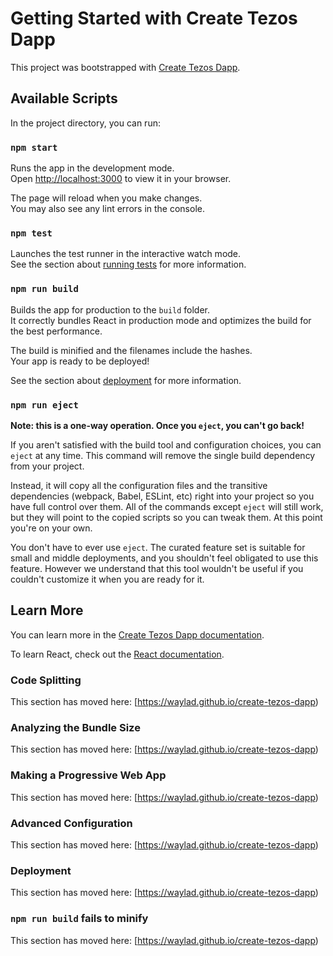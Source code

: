 # Getting Started with Create Tezos Dapp

This project was bootstrapped with [Create Tezos Dapp](https://github.com/waylad/create-tezos-dapp).

## Available Scripts

In the project directory, you can run:

### `npm start`

Runs the app in the development mode.\
Open [http://localhost:3000](http://localhost:3000) to view it in your browser.

The page will reload when you make changes.\
You may also see any lint errors in the console.

### `npm test`

Launches the test runner in the interactive watch mode.\
See the section about [running tests](https://waylad.github.io/create-tezos-dapp) for more information.

### `npm run build`

Builds the app for production to the `build` folder.\
It correctly bundles React in production mode and optimizes the build for the best performance.

The build is minified and the filenames include the hashes.\
Your app is ready to be deployed!

See the section about [deployment](https://waylad.github.io/create-tezos-dapp) for more information.

### `npm run eject`

**Note: this is a one-way operation. Once you `eject`, you can't go back!**

If you aren't satisfied with the build tool and configuration choices, you can `eject` at any time. This command will remove the single build dependency from your project.

Instead, it will copy all the configuration files and the transitive dependencies (webpack, Babel, ESLint, etc) right into your project so you have full control over them. All of the commands except `eject` will still work, but they will point to the copied scripts so you can tweak them. At this point you're on your own.

You don't have to ever use `eject`. The curated feature set is suitable for small and middle deployments, and you shouldn't feel obligated to use this feature. However we understand that this tool wouldn't be useful if you couldn't customize it when you are ready for it.

## Learn More

You can learn more in the [Create Tezos Dapp documentation](https://waylad.github.io/create-tezos-dapp).

To learn React, check out the [React documentation](https://reactjs.org/).

### Code Splitting

This section has moved here: [https://waylad.github.io/create-tezos-dapp)

### Analyzing the Bundle Size

This section has moved here: [https://waylad.github.io/create-tezos-dapp)

### Making a Progressive Web App

This section has moved here: [https://waylad.github.io/create-tezos-dapp)

### Advanced Configuration

This section has moved here: [https://waylad.github.io/create-tezos-dapp)

### Deployment

This section has moved here: [https://waylad.github.io/create-tezos-dapp)

### `npm run build` fails to minify

This section has moved here: [https://waylad.github.io/create-tezos-dapp)
